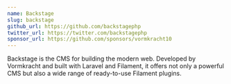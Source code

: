 ```yaml
---
name: Backstage
slug: backstage
github_url: https://github.com/backstagephp
twitter_url: https://twitter.com/backstagephp
sponsor_url: https://github.com/sponsors/vormkracht10
---
```


Backstage is the CMS for building the modern web. Developed by Vormkracht and built with Laravel and Filament, it offers not only a powerful CMS but also a wide range of ready-to-use Filament plugins.